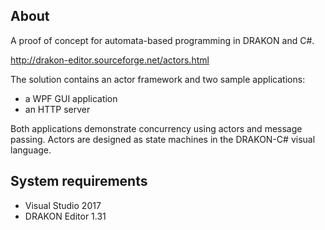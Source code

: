 ## About

A proof of concept for automata-based programming in DRAKON and C#.

http://drakon-editor.sourceforge.net/actors.html

The solution contains an actor framework and two sample applications:
- a WPF GUI application
- an HTTP server

Both applications demonstrate concurrency using actors and message passing.
Actors are designed as state machines in the DRAKON-C# visual language.

## System requirements

- Visual Studio 2017
- DRAKON Editor 1.31
